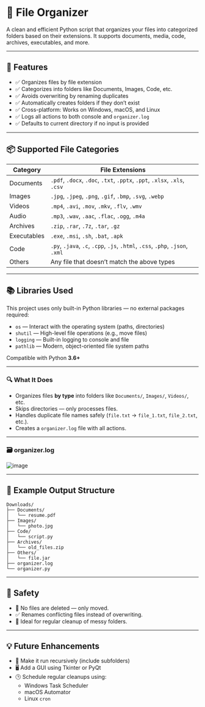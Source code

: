 # 📁 File Organizer

A clean and efficient Python script that organizes your files into categorized folders based on their extensions. It supports documents, media, code, archives, executables, and more.

---

## 🚀 Features

- ✅ Organizes files by file extension
- ✅ Categorizes into folders like Documents, Images, Code, etc.
- ✅ Avoids overwriting by renaming duplicates
- ✅ Automatically creates folders if they don’t exist
- ✅ Cross-platform: Works on Windows, macOS, and Linux
- ✅ Logs all actions to both console and `organizer.log`
- ✅ Defaults to current directory if no input is provided

---

## 📦 Supported File Categories

| Category     | File Extensions                                                                 |
|--------------|---------------------------------------------------------------------------------|
| Documents    | `.pdf`, `.docx`, `.doc`, `.txt`, `.pptx`, `.ppt`, `.xlsx`, `.xls`, `.csv`       |
| Images       | `.jpg`, `.jpeg`, `.png`, `.gif`, `.bmp`, `.svg`, `.webp`                        |
| Videos       | `.mp4`, `.avi`, `.mov`, `.mkv`, `.flv`, `.wmv`                                  |
| Audio        | `.mp3`, `.wav`, `.aac`, `.flac`, `.ogg`, `.m4a`                                 |
| Archives     | `.zip`, `.rar`, `.7z`, `.tar`, `.gz`                                            |
| Executables  | `.exe`, `.msi`, `.sh`, `.bat`, `.apk`                                           |
| Code         | `.py`, `.java`, `.c`, `.cpp`, `.js`, `.html`, `.css`, `.php`, `.json`, `.xml`   |
| Others       | Any file that doesn’t match the above types                                     |

---

## 📚 Libraries Used

This project uses only built-in Python libraries — no external packages required:

- `os` — Interact with the operating system (paths, directories)
- `shutil` — High-level file operations (e.g., move files)
- `logging` — Built-in logging to console and file
- `pathlib` — Modern, object-oriented file system paths

Compatible with Python **3.6+**

---

### 🔍 What It Does

- Organizes files **by type** into folders like `Documents/`, `Images/`, `Videos/`, etc.
- Skips directories — only processes files.
- Handles duplicate file names safely (`file.txt` → `file_1.txt`, `file_2.txt`, etc.).
- Creates a `organizer.log` file with all actions.

---
### 🗃️ organizer.log

![image](https://github.com/user-attachments/assets/9939fff6-cb3f-42b1-9380-f3395862eb6d)

---

## 📂 Example Output Structure

```
Downloads/
├── Documents/
│   └── resume.pdf
├── Images/
│   └── photo.jpg
├── Code/
│   └── script.py
├── Archives/
│   └── old_files.zip
├── Others/
│   └── file.jar
├── organizer.log
└── organizer.py
```

---

## 🔐 Safety

- 🛑 No files are deleted — only moved.
- ✅ Renames conflicting files instead of overwriting.
- 🧠 Ideal for regular cleanup of messy folders.

---

## 💡 Future Enhancements

- 🔄 Make it run recursively (include subfolders)
- 🖥️ Add a GUI using Tkinter or PyQt
- 🕒 Schedule regular cleanups using:
  - Windows Task Scheduler
  - macOS Automator
  - Linux `cron` 
